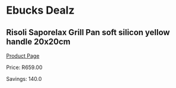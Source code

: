 
# Ebucks Dealz
## Risoli Saporelax Grill Pan soft silicon yellow handle 20x20cm
[Product Page](https://www.ebucks.com/web/shop/productSelected.do?prodId=1162570384&catId=1157659933)

Price: R659.00

Savings: 140.0


	